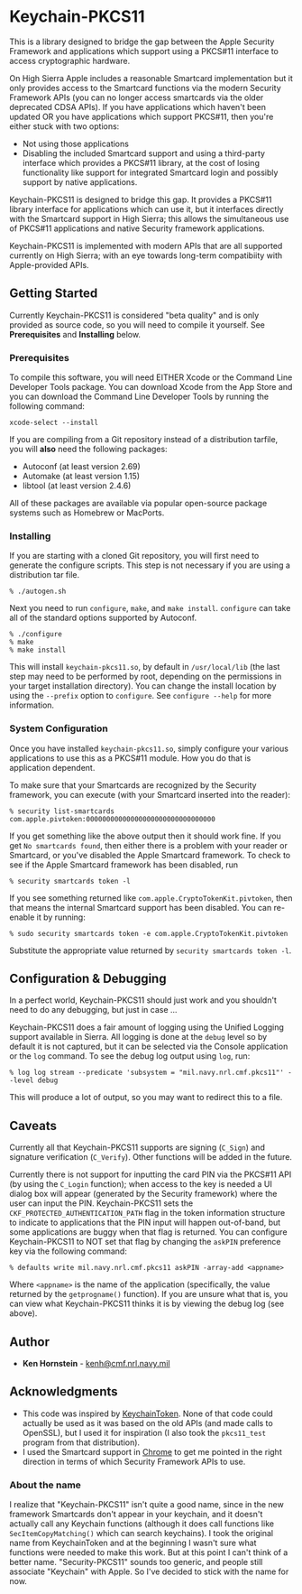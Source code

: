 # Keychain-PKCS11

This is a library designed to bridge the gap between the Apple Security
Framework and applications which support using a PKCS#11 interface to
access cryptographic hardware.

On High Sierra Apple includes a reasonable Smartcard implementation
but it only provides access to the Smartcard functions via the modern
Security Framework APIs (you can no longer access smartcards via the
older deprecated CDSA APIs).  If you have applications which haven't
been updated OR you have applications which support PKCS#11, then you're
either stuck with two options:

* Not using those applications
* Disabling the included Smartcard support and using a third-party interface which provides a PKCS#11 library, at the cost of losing functionality like support for integrated Smartcard login and possibly support by native applications.

Keychain-PKCS11 is designed to bridge this gap.  It provides a PKCS#11
library interface for applications which can use it, but it interfaces
directly with the Smartcard support in High Sierra; this allows the
simultaneous use of PKCS#11 applications and native Security framework
applications.

Keychain-PKCS11 is implemented with modern APIs that are all supported
currently on High Sierra; with an eye towards long-term compatibiity
with Apple-provided APIs.

## Getting Started

Currently Keychain-PKCS11 is considered "beta quality" and is only
provided as source code, so you will need to compile it yourself.  See
**Prerequisites** and **Installing** below.

### Prerequisites

To compile this software, you will need EITHER Xcode or the Command Line
Developer Tools package.  You can download Xcode from the App Store and you
can download the Command Line Developer Tools by running the following command:

```
xcode-select --install
```

If you are compiling from a Git repository instead of a distribution
tarfile, you will **also** need the following packages:

* Autoconf (at least version 2.69)
* Automake (at least version 1.15)
* libtool (at least version 2.4.6)

All of these packages are available via popular open-source
package systems such as Homebrew or MacPorts.

### Installing

If you are starting with a cloned Git repository, you will first need to
generate the configure scripts.  This step is not necessary if you are
using a distribution tar file.

```
% ./autogen.sh
```

Next you need to run `configure`, `make`, and `make install`.  `configure`
can take all of the standard options supported by Autoconf.

```
% ./configure
% make
% make install
```

This will install `keychain-pkcs11.so`, by default in `/usr/local/lib`
(the last step may need to be performed by root, depending on the permissions
in your target installation directory). You
can change the install location by using the `--prefix` option to `configure`.
See `configure --help` for more information.

### System Configuration

Once you have installed `keychain-pkcs11.so`, simply configure your various
applications to use this as a PKCS#11 module.  How you do that is application
dependent.

To make sure that your Smartcards are recognized by the Security framework,
you can execute (with your Smartcard inserted into the reader):

```
% security list-smartcards
com.apple.pivtoken:00000000000000000000000000000000
```

If you get something like the above output then it should work fine.  If
you get `No smartcards found`, then either there is a problem with your
reader or Smartcard, or you've disabled the Apple Smartcard framework.
To check to see if the Apple Smartcard framework has been disabled, run

```
% security smartcards token -l
```

If you see something returned like `com.apple.CryptoTokenKit.pivtoken`, then
that means the internal Smartcard support has been disabled.  You can
re-enable it by running:

```
% sudo security smartcards token -e com.apple.CryptoTokenKit.pivtoken
```

Substitute the appropriate value returned by `security smartcards token -l`.

## Configuration & Debugging

In a perfect world, Keychain-PKCS11 should just work and you shouldn't need
to do any debugging, but just in case ...

Keychain-PKCS11 does a fair amount of logging using the Unified
Logging support available in Sierra.  All logging is done at the `debug`
level so by default it is not captured, but it can be selected via
the Console application or the `log` command.  To see the debug log output
using `log`, run:

```
% log log stream --predicate 'subsystem = "mil.navy.nrl.cmf.pkcs11"' --level debug
```

This will produce a lot of output, so you may want to redirect this to a file.

## Caveats

Currently all that Keychain-PKCS11 supports are signing (`C_Sign`) and
signature verification (`C_Verify`).  Other functions will be added in
the future.

Currently there is not support for inputting the card PIN via the
PKCS#11 API (by using the `C_Login` function); when access to the
key is needed a UI dialog box will appear (generated by the Security
framework) where the user can input the PIN.  Keychain-PKCS11 sets
the `CKF_PROTECTED_AUTHENTICATION_PATH` flag in the token information
structure to indicate to applications that the PIN input will happen
out-of-band, but some applications are buggy when that flag is returned.
You can configure Keychain-PKCS11 to NOT set that flag by changing the
`askPIN` preference key via the following command:

```
% defaults write mil.navy.nrl.cmf.pkcs11 askPIN -array-add <appname>
```

Where `<appname>` is the name of the application (specifically, the
value returned by the `getprogname()` function).  If you are unsure what
that is, you can view what Keychain-PKCS11 thinks it is by viewing the
debug log (see above).

## Author

* **Ken Hornstein** - [kenh@cmf.nrl.navy.mil](mailto:kenh@cmf.nrl.navy.mil)

## Acknowledgments

* This code was inspired by [KeychainToken](https://github.com/slushpupie/KeychainToken).  None of that code could actually be used as it was based on the old APIs (and made calls to OpenSSL), but I used it for inspiration (I also took the `pkcs11_test` program from that distribution).
* I used the Smartcard support in [Chrome](https://chromium.googlesource.com/chromium/src/) to get me pointed in the right direction in terms of which Security Framework APIs to use.

### About the name

I realize that "Keychain-PKCS11" isn't quite a good name, since in the
new framework Smartcards don't appear in your keychain, and it doesn't
actually call any Keychain functions (although it does call functions
like `SecItemCopyMatching()` which can search keychains).  I took the
original name from KeychainToken and at the beginning I wasn't sure what
functions were needed to make this work.  But at this point I can't
think of a better name.  "Security-PKCS11" sounds too generic, and
people still associate "Keychain" with Apple.  So I've decided to stick
with the name for now.
